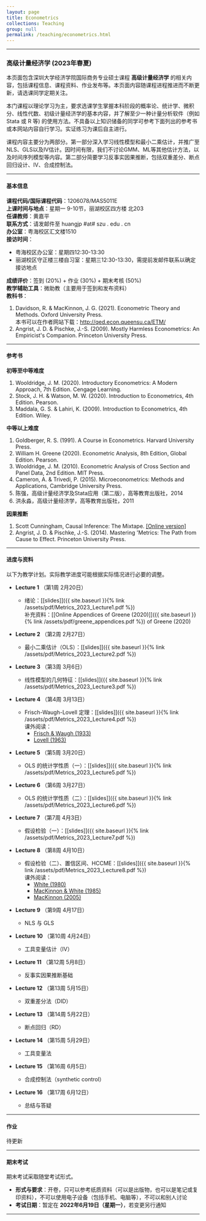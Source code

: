 ```yaml
---
layout: page
title: Econometrics
collections: Teaching
group: null
permalink: /teaching/econometrics.html
---
```


---
### 高级计量经济学 (2023年春夏)

本页面包含深圳大学经济学院国际商务专业硕士课程 **高级计量经济学** 的相关内容，包括课程信息、课程资料、作业发布等。本页面内容随课程进程推进而不断更新，请选课同学定期关注。

本门课程以理论学习为主，要求选课学生掌握本科阶段的概率论、统计学、微积分、线性代数、初级计量经济学的基本内容，并了解至少一种计量分析软件（例如 Stata 或 R 等) 的使用方法。不具备以上知识储备的同学可参考下面列出的参考书或本网站内容自行学习。实证练习为课后自主进行。   

课程内容主要分为两部分。第一部分深入学习线性模型和最小二乘估计，并推广至NLS、GLS以及IV估计。因时间有限，我们不讨论GMM、ML等其他估计方法，以及时间序列模型等内容。第二部分简要学习反事实因果推断，包括双重差分、断点回归设计、IV、合成控制法。

---
#### 基本信息

**课程代码/国际课程代码**：1206078/MAS5011E    
**上课时间与地点**：星期一 9-10节，丽湖校区四方楼 北203    
**任课教师**：黄嘉平    
**联系方式**：请发邮件至 huangjp #at# szu . edu . cn   
**办公室**：粤海校区汇文楼1510   
**接访时间**：   
  - 粤海校区办公室：星期四12:30-13:30   
  - 丽湖校区守正楼三楼自习室：星期三12:30-13:30，需提前发邮件联系以确定接访地点      

**成绩评价**：签到 (20%) + 作业 (30%) + 期末考核 (50%)   
**教学辅助工具**：微助教（主要用于签到和发布资料）   
**教科书**：   
1. Davidson, R. & MacKinnon, J. G. (2021). Econometric Theory and Methods. Oxford University Press.      
本书可以在作者网站下载：<http://qed.econ.queensu.ca/ETM/>   
2. Angrist, J. D. & Pischke, J.-S. (2009). Mostly Harmless Econometrics: An Empiricist's Companion. Princeton University Press.    


---
#### 参考书

**初等至中等难度**   
1. Wooldridge, J. M. (2020). Introductory Econometrics: A Modern Approach, 7th Edition. Cengage Learning.   
2. Stock, J. H. & Watson, M. W. (2020). Introduction to Econometrics, 4th Edition. Pearson.   
3. Maddala, G. S. & Lahiri, K. (2009). Introduction to Econometrics, 4th Edition. Wiley.      

**中等以上难度**   
1. Goldberger, R. S. (1991). A Course in Econometrics. Harvard University Press.   
2. William H. Greene (2020). Econometric Analysis, 8th Edition, Global Edition. Pearson.   
3. Wooldridge, J. M. (2010). Econometric Analysis of Cross Section and Panel Data, 2nd Edition. MIT Press.   
4. Cameron, A. & Trivedi, P. (2015). Microeconometrics: Methods and Applications, Cambridge University Press.   
5. 陈强，高级计量经济学及Stata应用（第二版），高等教育出版社，2014   
6. 洪永淼，高级计量经济学，高等教育出版社，2011

**因果推断**
1. Scott Cunningham, Causal Inference: The Mixtape. [[Online version]](https://mixtape.scunning.com/)   
2. Angrist, J. D. & Pischke, J.-S. (2014). Mastering 'Metrics: The Path from Cause to Effect. Princeton University Press.   



---
#### 进度与资料

以下为教学计划。实际教学进度可能根据实际情况进行必要的调整。
* **Lecture 1** （第1周 2月20日）
  - 绪论：[[slides]]({{ site.baseurl }}{% link /assets/pdf/Metrics_2023_Lecture1.pdf %})     
    补充资料：[[Online Appendices of Greene (2020)]]({{ site.baseurl }}{% link /assets/pdf/greene_appendices.pdf %}) of Greene (2020)   

* **Lecture 2** （第2周 2月27日）  
  - 最小二乘估计（OLS）：[[slides]]({{ site.baseurl }}{% link /assets/pdf/Metrics_2023_Lecture2.pdf %})       

* **Lecture 3** （第3周 3月6日）  
  - 线性模型的几何特征：[[slides]]({{ site.baseurl }}{% link /assets/pdf/Metrics_2023_Lecture3.pdf %})    

* **Lecture 4** （第4周 3月13日）  
  - Frisch-Waugh-Lovell 定理：[[slides]]({{ site.baseurl }}{% link /assets/pdf/Metrics_2023_Lecture4.pdf %})    
    课外阅读：   
    * [Frisch & Waugh (1933)](https://www.jstor.org/stable/1907330)   
    * [Lovell (1963)](https://www.jstor.org/stable/2283327)    

* **Lecture 5** （第5周 3月20日）  
  - OLS 的统计学性质（一）：[[slides]]({{ site.baseurl }}{% link /assets/pdf/Metrics_2023_Lecture5.pdf %})    

* **Lecture 6** （第6周 3月27日）  
  - OLS 的统计学性质（二）：[[slides]]({{ site.baseurl }}{% link /assets/pdf/Metrics_2023_Lecture6.pdf %})    

* **Lecture 7** （第7周 4月3日）  
  - 假设检验（一）：[[slides]]({{ site.baseurl }}{% link /assets/pdf/Metrics_2023_Lecture7.pdf %})    

* **Lecture 8** （第8周 4月10日）  
  - 假设检验（二）、置信区间、HCCME：[[slides]]({{ site.baseurl }}{% link /assets/pdf/Metrics_2023_Lecture8.pdf %})    
    课外阅读：   
    * [White (1980)](http://www.jstor.org/stable/1912934)   
    * [MacKinnon & White (1985)](https://doi.org/10.1016/0304-4076(85)90158-7)   
    * [MacKinnon (2005)](https://doi.org/10.1007/978-1-4614-1653-1_17)   

* **Lecture 9** （第9周 4月17日）  
  - NLS 与 GLS   

* **Lecture 10** （第10周 4月24日）   
  - 工具变量估计（IV）    

* **Lecture 11** （第12周 5月8日）   
  - 反事实因果推断基础    

* **Lecture 12** （第13周 5月15日）   
  - 双重差分法（DID）    

* **Lecture 13** （第14周 5月22日）   
  - 断点回归（RD）   

* **Lecture 14** （第15周 5月29日）   
  - 工具变量法

* **Lecture 15** （第16周 6月5日）   
  - 合成控制法（synthetic control）   

* **Lecture 16** （第17周 6月12日）   
  - 总结与答疑   


---
#### 作业

待更新   

<!--
**作业提交方法**   
1. 作业可以手写也可以用办公软件完成。将完成的作业存为PDF格式的单一文件，并将文件以“**AE2023-A?-学号-姓名**”的格式命名，其中?代表第n次作业。例如：    
    > 张三的第2次作业：AE2023-A2-2022000001-张三   

2. 将存好的文件以附件形式发到 hjpszu@163.com 。**邮件主题需与作业文件名一致**。如果发送成功，你将收到一封自动回复的邮件。注意：本邮箱只用来接收作业，不回复任何其他问题。   
-->


---
#### 期末考试

期末考试采取随堂考试形式。
* **形式与要求**：开卷，只可以参考纸质资料（可以是出版物，也可以是笔记或复印资料），不可以使用电子设备（包括手机、电脑等），不可以和别人讨论    
* **考试日期**：暂定在 **2022年6月19日（星期一）**，若变更另行通知   

---
